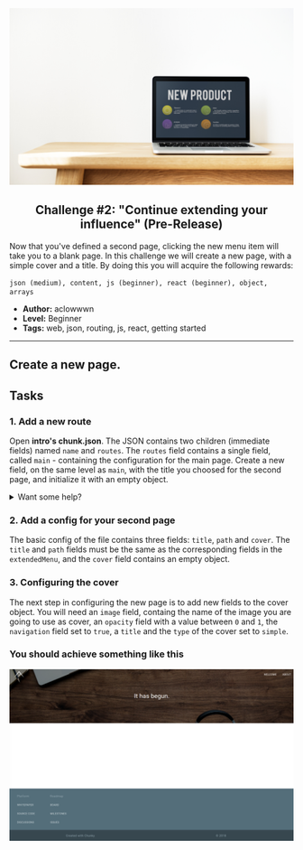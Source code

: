<p align="center">
  <img src ="../../img/extend.jpg" />
</p>

<p align="center">
  <h2 align="center"> Challenge #2: "Continue extending your influence" (Pre-Release)</h2>
</p>

Now that you've defined a second page, clicking the new menu item will take you to a blank page. In this challenge we will create a new page, with a simple cover and a title.
By doing this you will acquire the following rewards:
```$xslt
json (medium), content, js (beginner), react (beginner), object, arrays
```


* **Author:** aclowwwn
* **Level:** Beginner
* **Tags:** web, json, routing, js, react, getting started

---

###

## Create a new page.

## Tasks

### 1. Add a new route

Open <b>intro's chunk.json</b>. The JSON contains two children (immediate fields) named `name` and `routes`. The `routes` field contains a single field, called `main` - containing the configuration for the main page. Create a new field, on the same level as `main`, with the title you choosed for the second page, and initialize it with an empty object.

<details>
  <summary>Want some help?</summary>
  <br />
   <p> Watch the <i>main</i> route field very carefully: you have the name, surrounded by quotes, a semicolon and an object containing the config. Don't forget, an empty object is represented by a pair of curly brackets. </p>
</details>

### 2. Add a config for your second page

The basic config of the file contains three fields: `title`, `path` and `cover`. The `title` and `path` fields must be the same as the corresponding fields in the `extendedMenu`, and the `cover` field contains an empty object.

### 3. Configuring the cover

The next step in configuring the new page is to add new fields to the cover object. You will need an `image` field, containg the name of the image you are going to use as cover, an `opacity` field with a value between `0` and `1`, the `navigation` field set to `true`, a `title` and the `type` of the cover set to `simple`.


### You should achieve something like this

![final-preview][final-preview]

[final-preview]: ../../img/extend-challenge-2.png